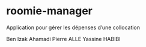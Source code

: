 # roomie-manager
Application pour gérer les dépenses d’une collocation

Ben Izak Ahamadi
Pierre ALLE
Yassine HABIBI

